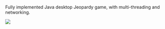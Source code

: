 Fully implemented Java desktop Jeopardy game, with multi-threading and networking.

![](http://i.imgur.com/xCPWE4r.gif)
